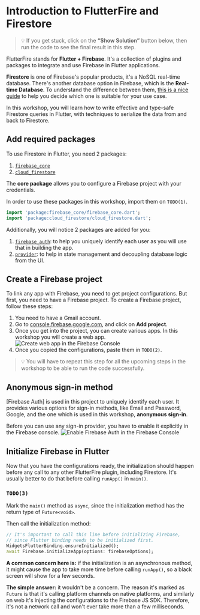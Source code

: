 # Introduction to FlutterFire and Firestore

> 💡 If you get stuck, click on the **“Show Solution”** button below, then run the code to see the final result in this step.

FlutterFire stands for **Flutter + Firebase**. It's a collection of plugins and packages to integrate and use Firebase in Flutter applications.

**Firestore** is one of Firebase's popular products, it's a NoSQL real-time database. There's another database option in Firebase, which is the **Real-time Database**. To understand the difference between them, [this is a nice guide](https://firebase.google.com/docs/database/rtdb-vs-firestore) to help you decide which one is suitable for your use case.

In this workshop, you will learn how to write effective and type-safe Firestore queries in Flutter, with techniques to serialize the data from and back to Firestore.

## Add required packages

To use Firestore in Flutter, you need 2 packages:
1. [`firebase_core`](https://pub.dev/packages/firebase_core)
2. [`cloud_firestore`](https://pub.dev/packages/cloud_firestore)

The **core package** allows you to configure a Firebase project with your credentials.

In order to use these packages in this workshop, import them on `TODO(1)`.

```dart
import 'package:firebase_core/firebase_core.dart';
import 'package:cloud_firestore/cloud_firestore.dart';
```

Additionally, you will notice 2 packages are added for you:
1. [`firebase_auth`](https://pub.dev/packages/firebase_auth): to help you uniquely identify each user as you will use that in building the app.
2. [`provider`](https://pub.dev/packages/provider): to help in state management and decoupling database logic from the UI.

## Create a Firebase project

To link any app with Firebase, you need to get project configurations. 
But first, you need to have a Firebase project. 
To create a Firebase project, follow these steps:

1. You need to have a Gmail account.
2. Go to [console.firebase.google.com](https://console.firebase.google.com/), and click on **Add project**.
3. Once you get into the project, you can create various apps. In this workshop you will create a web app.
![Create web app in the Firebase Console](https://github.com/pr-Mais/dartpad_workshops/blob/main/firestore_type_safety_with_converter/assets/create-app.gif?raw=true)
4. Once you copied the configurations, paste them in `TODO(2)`.

> 💡 You will have to repeat this step for all the upcoming steps in the workshop to be able to run the code successfully.

## Anonymous sign-in method

[Firebase Auth] is used in this project to uniquely identify each user. It provides various options for sign-in methods, like Email and Password, Google, and the one which is used in this workshop, **anonymous sign-in**.

Before you can use any sign-in provider, you have to enable it explicitly in the Firebase console.
![Enable Firebase Auth in the Firebase Console](https://github.com/pr-Mais/dartpad_workshops/blob/main/firestore_type_safety_with_converter/assets/enable-auth.gif?raw=true)
## Initialize Firebase in Flutter

Now that you have the configurations ready, the initialization should happen before any call to any other FlutterFire plugin, including Firestore.
It's usually better to do that before calling `runApp()` in `main()`.

### `TODO(3)`

Mark the `main()` method as `async`, since the initialization method has the return type of `Future<void>`.

Then call the initialization method:
```dart
// It's important to call this line before initializing Firebase,
// since Flutter binding needs to be initialized first.
WidgetsFlutterBinding.ensureInitialized();
await Firebase.initializeApp(options: firebaseOptions);
```

**A common concern here is:** if the initialization is an asynchronous method, it might cause the app to take more time before calling `runApp()`, so a black screen will show for a few seconds.

**The simple answer:** it wouldn't be a concern. The reason it's marked as `Future` is that it's calling platform channels on native platforms, and similarly on web it's injecting the configurations to the Firebase JS SDK. Therefore, it's not a network call and won't ever take more than a few milliseconds.